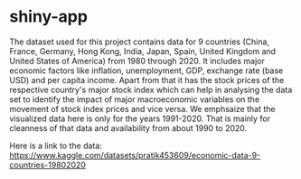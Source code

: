 # shiny-app

 
The dataset used for this project contains data for 9 countries (China, France, Germany, Hong Kong, India, Japan, Spain, United Kingdom and United States of America) from 1980 through 2020.
It includes major economic factors like inflation, unemployment, GDP, exchange rate (base USD) and per capita income. Apart from that it has the stock prices of the respective country's major stock index which can help in analysing the data set to identify the impact of major macroeconomic variables on the movement of stock index prices and vice versa. We emphsaize that the visualized data here is only for the years 1991-2020. That is mainly for cleanness of that data and availability from about 1990 to 2020.

Here is a link to the data: https://www.kaggle.com/datasets/pratik453609/economic-data-9-countries-19802020
